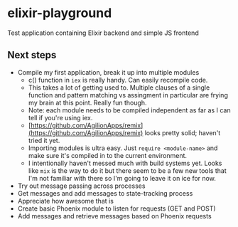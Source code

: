 # elixir-playground
Test application containing Elixir backend and simple JS frontend

## Next steps
- Compile my first application, break it up into multiple modules
    - c() function in `iex` is really handy. Can easily recompile code.
    - This takes a lot of getting used to. Multiple clauses of a single function and pattern matching vs assingment in particular
        are frying my brain at this point. Really fun though.
    - Note: each module needs to be compiled independent as far as I can tell if you're using iex.
    - [https://github.com/AgilionApps/remix](https://github.com/AgilionApps/remix) looks pretty solid; haven't tried it yet.
    - Importing modules is ultra easy. Just `require <module-name>` and make sure it's compiled in to the current environment.
    - I intentionally haven't messed much with build systems yet. Looks like `mix` is the way to do it but there seem to be a
        few new tools that I'm not familiar with there so I'm going to leave it on ice for now.
- Try out message passing across processes
- Get messages and add messages to state-tracking process
- Appreciate how awesome that is
- Create basic Phoenix module to listen for requests (GET and POST)
- Add messages and retrieve messages based on Phoenix requests